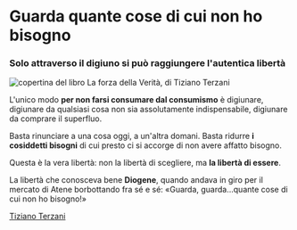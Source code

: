 # Guarda quante cose di cui non ho bisogno

### Solo attraverso il digiuno si può raggiungere l'autentica libertà

![copertina del libro La forza della Verità, di Tiziano Terzani](forza-verita-terzani.jpeg)

L'unico modo **per non farsi consumare dal consumismo** è digiunare, digiunare da qualsiasi cosa non sia assolutamente indispensabile, digiunare da comprare il superfluo.

Basta rinunciare a una cosa oggi, a un'altra domani. Basta ridurre **i cosiddetti bisogni** di cui presto ci si accorge di non avere affatto bisogno.

Questa è la vera libertà: non la libertà di scegliere, ma **la libertà di essere**.

La libertà che conosceva bene **Diogene**, quando andava in giro per il mercato di Atene borbottando fra sé e sé: «Guarda, guarda...quante cose di cui non ho bisogno!»

[Tiziano Terzani](https://amzn.to/49jx7GS)